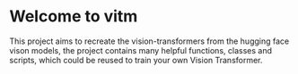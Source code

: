 # Welcome to vitm

This project aims to recreate the vision-transformers from the hugging face vison models, the project contains many helpful
functions, classes and scripts, which could be reused to train your own Vision Transformer.